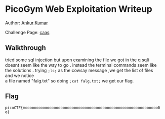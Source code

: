 # PicoGym Web Exploitation Writeup


Author: [Ankur Kumar](https://github.com/awsoankur) 

Challenge Page: [caas](https://caas.mars.picoctf.net/)

## Walkthrough
tried some sql injection but
upon examining the file we got in the q sqli doesnt seem like the way to go .
instead the terminal commands seem like the solutions .
trying `;ls;` as the cowsay message ,we get the list of files and we notice  
a file named "falg.txt" so doing `;cat falg.txt;` we get our flag. 

## Flag
`picoCTF{moooooooooooooooooooooooooooooooooooooooooooooooooooooooooooo0o}`
